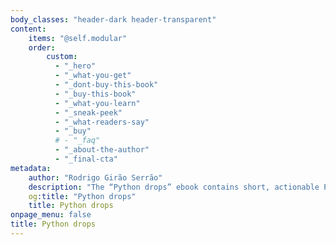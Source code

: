 ```yaml
---
body_classes: "header-dark header-transparent"
content:
    items: "@self.modular"
    order:
        custom:
          - "_hero"
          - "_what-you-get"
          - "_dont-buy-this-book"
          - "_buy-this-book"
          - "_what-you-learn"
          - "_sneak-peek"
          - "_what-readers-say"
          - "_buy"
          # - "_faq"
          - "_about-the-author"
          - "_final-cta"
metadata:
    author: "Rodrigo Girão Serrão"
    description: "The “Python drops” ebook contains short, actionable Python tips."
    og:title: "Python drops"
    title: Python drops
onpage_menu: false
title: Python drops
---
```

